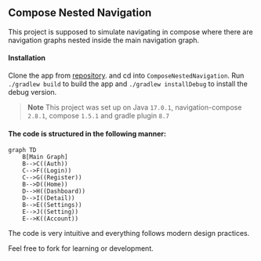 ## Compose Nested Navigation
This project is supposed to simulate navigating in compose where there are 
navigation graphs nested inside the main navigation graph.

#### Installation
Clone the app from [repository](https://github.com/DenisGithuku/ComposeNestedNavigation.git).
and cd into `ComposeNestedNavigation`. Run `./gradlew build` to build the app and 
`./gradlew installDebug` to install the debug version.

> **Note**
> This project was set up on Java `17.0.1`, navigation-compose `2.8.1`, compose `1.5.1` and gradle plugin `8.7`

#### The code is structured in the following manner:
``` mermaid 
graph TD 
    B[Main Graph] 
    B-->C((Auth))
    C-->F((Login))
    C-->G((Register))
    B-->D((Home))
    D-->H((Dashboard))
    D-->I((Detail))
    B-->E((Settings)) 
    E-->J((Setting))
    E-->K((Account))
```

The code is very intuitive and everything follows modern design practices.

Feel free to fork for learning or development.